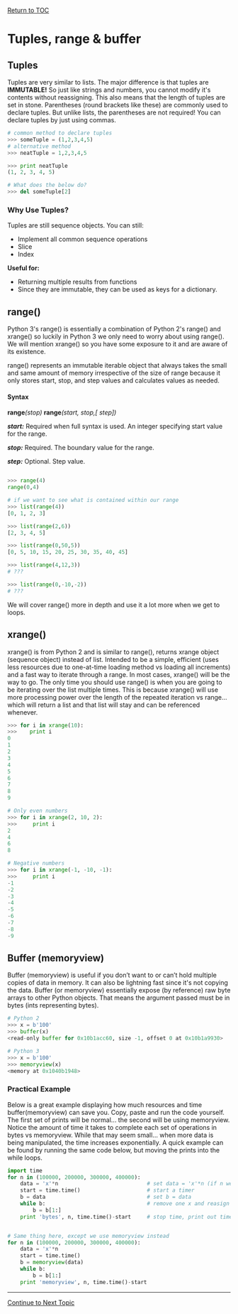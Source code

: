 <a href="https://github.com/CyberTrainingUSAF/07-Python-Programming/blob/master/00-Table-of-Contents.md" rel="Return to TOC"> Return to TOC </a>

# Tuples, range & buffer

## Tuples

Tuples are very similar to lists. The major difference is that tuples are **IMMUTABLE!** So just like strings and numbers, you cannot modify it's contents without reassigning. This also means that the length of tuples are set in stone. Parentheses \(round brackets like these\) are commonly used to declare tuples. But unlike lists, the parentheses are not required! You can declare tuples by just using commas.

```python
# common method to declare tuples
>>> someTuple = (1,2,3,4,5)
# alternative method
>>> neatTuple = 1,2,3,4,5

>>> print neatTuple
(1, 2, 3, 4, 5)

# What does the below do?
>>> del someTuple[2]
```

### Why Use Tuples?

Tuples are still sequence objects. You can still:​

* Implement all common sequence operations​
* Slice​
* Index​

**Useful for:**​

* Returning multiple results from functions​
* Since they are immutable, they can be used as keys for a dictionary.​

## range\(\)
Python 3's range() is essentially a combination of Python 2's range() and xrange() so luckily in Python 3 we only need to worry about using range(). We will mention xrange() so you have some exposure to it and are aware of its existence. 

range() represents an immutable iterable object that always takes the small and same amount of memory irrespective of the size of range because it only stores start, stop, and step values and calculates values as needed.

#### Syntax

**range**_\(stop\)_ **range**_\(start, stop,\[ step\]\)_

_**start:**_ Required when full syntax is used. An integer specifying start value for the range.

_**stop:**_ Required. The boundary value for the range.

_**step:**_ Optional. Step value.

```python

>>> range(4)
range(0,4)

# if we want to see what is contained within our range
>>> list(range(4))
[0, 1, 2, 3]

>>> list(range(2,6))
[2, 3, 4, 5]

>>> list(range(0,50,5))
[0, 5, 10, 15, 20, 25, 30, 35, 40, 45]

>>> list(range(4,12,3))
# ???

>>> list(range(0,-10,-2))
# ???
```
We will cover range() more in depth and use it a lot more when we get to loops.

## xrange\(\)

xrange\(\) is from Python 2 and is similar to range\(\), returns xrange object \(sequence object\) instead of list. Intended to be a simple, efficient \(uses less resources due to one-at-time loading method vs loading all increments\) and a fast way to iterate through a range. In most cases, xrange\(\) will be the way to go. The only time you should use range\(\) is when you are going to be iterating over the list multiple times. This is because xrange\(\) will use more processing power over the length of the repeated iteration vs range... which will return a list and that list will stay and can be referenced whenever.


```python
>>> for i in xrange(10):
>>>    print i
0
1
2
3
4
5
6
7
8
9

# Only even numbers
>>> for i in xrange(2, 10, 2):
>>>     print i
2
4
6
8

# Negative numbers
>>> for i in xrange(-1, -10, -1):
>>>     print i
-1
-2
-3
-4
-5
-6
-7
-8
-9
```

## Buffer \(memoryview\)

Buffer \(memoryview\) is useful if you don’t want to or can’t hold multiple copies of data in memory. It can also be lightning fast since it's not copying the data. Buffer \(or memoryview\) essentially expose \(by reference\) raw byte arrays to other Python objects. That means the argument passed must be in bytes \(ints representing bytes\).

```python
# Python 2
>>> x = b'100'
>>> buffer(x)
<read-only buffer for 0x10b1acc60, size -1, offset 0 at 0x10b1a9930>

# Python 3
>>> x = b'100'
>>> memoryview(x)
<memory at 0x1040b1948>
```

### Practical Example

Below is a great example displaying how much resources and time buffer\(memoryview\) can save you. Copy, paste and run the code yourself. The first set of prints will be normal... the second will be using memoryview. Notice the amount of time it takes to complete each set of operations in bytes vs memoryview. While that may seem small... when more data is being manipulated, the time increases exponentially. A quick example can be found by running the same code below, but moving the prints into the while loops.

```python
import time
for n in (100000, 200000, 300000, 400000):
    data = 'x'*n                            # set data = 'x'*n (if n were 5, xxxxxx)
    start = time.time()                     # start a timer
    b = data                                # set b = data
    while b:                                # remove one x and reasign to b, continue until 0
        b = b[1:]
    print 'bytes', n, time.time()-start     # stop time, print out time it took to do operation


# Same thing here, except we use memoryview instead
for n in (100000, 200000, 300000, 400000):
    data = 'x'*n
    start = time.time()
    b = memoryview(data)
    while b:
        b = b[1:]
    print 'memoryview', n, time.time()-start
```  

---

<a href="https://github.com/CyberTrainingUSAF/07-Python-Programming/blob/master/02_Data_Types/07_mapping.md" rel="Continue to Next Topic"> Continue to Next Topic </a>
